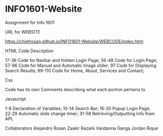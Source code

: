 # INFO1601-Website
Assignment for Info 1601

URL for WEBSITE

https://chiefrosan.github.io/INFO1601-Website/WEBCODE/index.html

HTML Code Description

17-36 Code for Navbar and hidden Login Page;
36-48 Code for Login Page;
57-96 Code for Manual and Automatic Image slider;
97    Code for Displaying Search Results;
99-110 Code for Home, About, Services and Contact;

Css

Code has its own Comments describing what each portion pertains to

Javascript

1-8 Declaration of Variables;
10-14 Search Bar;
16-20 Popup Login Page;
22-29 Automatic slide change timer;
31-58 Retrieving/Outputting Info from API;


Collaborators
Alejandro Rosan
Zaakir Razark
Vandanna Ganga
Jordan Rique
